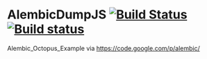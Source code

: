 # AlembicDumpJS [![Build Status](https://travis-ci.org/wokia/alembic.js.svg?branch=master)](https://travis-ci.org/wokia/alembic.js) [![Build status](https://ci.appveyor.com/api/projects/status/bjqcykr48nlcuols?svg=true)](https://ci.appveyor.com/project/wokia/alembic-js)

Alembic_Octopus_Example via https://code.google.com/p/alembic/

